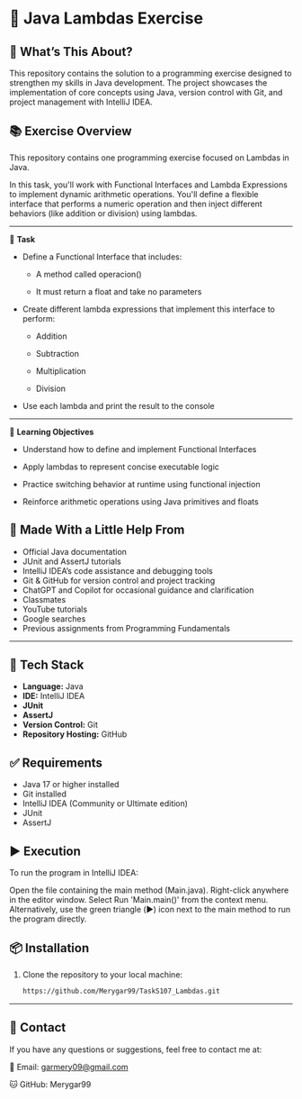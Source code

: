 # 🚀 Java Lambdas Exercise

## 🧩 What’s This About?
This repository contains the solution to a programming exercise designed to strengthen my skills in Java development. The project showcases the implementation of core concepts using Java, version control with Git, and project management with IntelliJ IDEA.

## 📚 Exercise Overview
This repository contains one programming exercise focused on Lambdas in Java.

In this task, you'll work with Functional Interfaces and Lambda Expressions to implement dynamic arithmetic operations. You'll define a flexible interface that performs a numeric operation and then inject different behaviors (like addition or division) using lambdas.

---

🧠 **Task**

- Define a Functional Interface that includes:

    - A method called operacion()

    - It must return a float and take no parameters

- Create different lambda expressions that implement this interface to perform:

    - Addition

    - Subtraction

    - Multiplication

    - Division

- Use each lambda and print the result to the console


---

🧪 **Learning Objectives**

- Understand how to define and implement Functional Interfaces

- Apply lambdas to represent concise executable logic

- Practice switching behavior at runtime using functional injection

- Reinforce arithmetic operations using Java primitives and floats

## 🙌 Made With a Little Help From
- Official Java documentation
- JUnit and AssertJ tutorials
- IntelliJ IDEA’s code assistance and debugging tools
- Git & GitHub for version control and project tracking
- ChatGPT and Copilot for occasional guidance and clarification
- Classmates
- YouTube tutorials
- Google searches
- Previous assignments from Programming Fundamentals

---

## 🔧 Tech Stack
- **Language:** Java
- **IDE:** IntelliJ IDEA
- **JUnit**
- **AssertJ**
- **Version Control:** Git
- **Repository Hosting:** GitHub

## ✅ Requirements
- Java 17 or higher installed
- Git installed
- IntelliJ IDEA (Community or Ultimate edition)
- JUnit
- AssertJ

## ▶️ Execution

To run the program in IntelliJ IDEA:

Open the file containing the main method (Main.java). Right-click anywhere in the editor window. Select Run 'Main.main()' from the context menu. Alternatively, use the green triangle (▶️) icon next to the main method to run the program directly.

## 📦 Installation
1. Clone the repository to your local machine:
   ```bash
   https://github.com/Merygar99/TaskS107_Lambdas.git

---

## 📧 Contact
If you have any questions or suggestions, feel free to contact me at:

📧 Email: garmery09@gmail.com

🐱 GitHub: Merygar99
   
